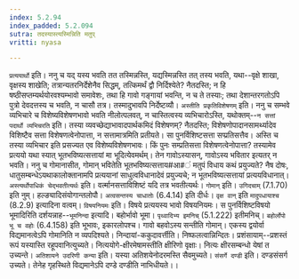 ```yaml
---
index: 5.2.94
index_padded: 5.2.094
sutra: तदस्यास्त्यस्मिन्निति मतुप्
vritti: nyasa

---
```

`प्रत्ययार्थो` इति। ननु च यद् यस्य भवति तत तस्मिन्नस्ति, यद्यस्मिन्नस्ति तत् तस्य भवति, यथा--वृक्षे शाखा, वृक्षस्य शाखेति; तत्रान्यतरनिर्देशेनैव सिद्धम्, तत्किमर्थं द्वौ निर्दिश्येते? नैतदस्ति; न हि षष्ठीसप्तम्यर्थयोरवश्यम्भावो समावेशः, तथा हि गावो गङ्गायां भवन्ति, न च ते तस्याः; तथा देशान्तरगतोऽपि पुत्रो देवदत्तस्य च भवति, न चासौ तत्र। तस्मादुभावपि निर्देष्टव्यौ। `अस्तीति प्रकृतिविशेषणम्` इति। ननु च सम्भवे व्यभिचारे च विशेष्यविशेषणभावो भवति नीलोत्पलवत्, न चास्तित्वस्य व्यभिचारोऽस्ति, यथोक्तम्--`न सत्तां पदार्थो व्यभिचरति` इति। तस्या व्यवच्छेद्याभावादपार्थकमिदं विशेषणम्? नैतदस्ति; विशेषणोपादानसामर्थ्यादेव विशिष्टैव सत्ता विशेषणत्वेनोपात्ता, न सत्तामात्रमिति प्रतीयते। सा पुनर्विशिष्टसत्ता सप्प्रतिसत्तैव। अस्ति च तस्या व्यभिचार इति प्रसज्यत एव विशेष्यविशेषणभावः। किं पुनः सम्प्रतिसत्ता विशेषणत्वेनोपात्ता? तस्यामेव प्रत्ययो यथा स्यात् भूतभविष्यत्सत्तायां मा भूदित्येवमर्थम्। तेन गावोऽस्यासन्, गावोऽस्य भवितार इत्यतर् न भवति। ननु च गोमानासीत, गोमान् भवितेति भूतभविष्यत्सत्ताय#आ#ं मतुपं विधाय कथं प्रयुज्यते? नैष दोषः, धातुसम्बन्धेऽयथाकालोक्तानामपि प्रत्ययानां साधुत्वविधानादेवं प्रयुज्यचे; न भूतभविष्यत्सत्तायां प्रत्ययविधानात्। `अस्त्यर्थोपाधिकं चेद्भवतीत्यर्थः` इति। वर्त्मानसत्ताविशिष्टं यदि तत्र भवतीत्यर्थः। `गोमान्` इति। `उगिदचाम्` (7.1.70) इति नुम्। हल्ङ्यादिसंयोगान्तलोपौ। `अत्वसन्तस्य चाधातोः` (6.4.14) इति दीर्धः। `वृक्ष वान्` इति `मादुपधायाश्च` (8.2.9) इत्यादिना वत्वम्।
`विषयनियमः` इति। विषये प्रत्ययस्य भावो विषयनियमः।
स पुनर्विशिष्टविषयो भूमादिरिति दर्शयन्नाह--`भूमनिन्दा` इत्यादि। बहोर्भावो भूमा। `पृथ्वादिभ्य इमनिच्` (5.1.222) इतीमनिच्। `बहोर्लोपो भू च वहोः` (6.4.158) इति भूभावः, इकारलोपश्च। गावो बहवोऽस्य सन्तीति गोमान्। एकस्य द्वयोर्वा विद्यमानत्वेऽपि गोमानिति न व्यपदिश्यते। निन्दायां-ककुदावर्त्तीति। निष्फलत्वान्निन्दितः। प्रशंसायाम्--प्रशस्तं रूपं यस्यास्ति रहूपवानित्युच्यते। नित्ययोगे-क्षीरमेषामस्तीति क्षीरिणो वृक्षाः। नित्यः क्षीरसम्बन्धो येषां त उच्यन्ते। `अतिशायने उदरिणी कन्या` इति। यस्या अतिशयेनोदरमस्ति सैवमुच्यते। `संसर्गे दण्डी` इति। दण्डसंसर्ग उच्यते। तेनेह गृहस्थिते विद्यमानेऽपि दण्डे दण्डीति नाभिधीयते।।
